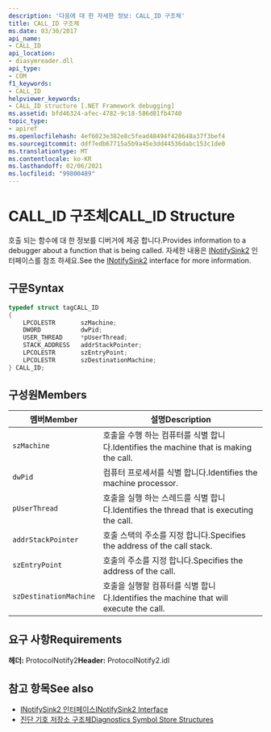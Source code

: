 ```yaml
---
description: '다음에 대 한 자세한 정보: CALL_ID 구조체'
title: CALL_ID 구조체
ms.date: 03/30/2017
api_name:
- CALL_ID
api_location:
- diasymreader.dll
api_type:
- COM
f1_keywords:
- CALL_ID
helpviewer_keywords:
- CALL_ID structure [.NET Framework debugging]
ms.assetid: bfd46324-afec-4782-9c18-586d81fb4740
topic_type:
- apiref
ms.openlocfilehash: 4ef6023e382e8c5fead48494f428648a37f3bef4
ms.sourcegitcommit: ddf7edb67715a5b9a45e3dd44536dabc153c1de0
ms.translationtype: MT
ms.contentlocale: ko-KR
ms.lasthandoff: 02/06/2021
ms.locfileid: "99800489"
---
```

# <a name="call_id-structure"></a><span data-ttu-id="b2214-103">CALL_ID 구조체</span><span class="sxs-lookup"><span data-stu-id="b2214-103">CALL_ID Structure</span></span>

<span data-ttu-id="b2214-104">호출 되는 함수에 대 한 정보를 디버거에 제공 합니다.</span><span class="sxs-lookup"><span data-stu-id="b2214-104">Provides information to a debugger about a function that is being called.</span></span> <span data-ttu-id="b2214-105">자세한 내용은 [INotifySink2](inotifysink2-interface.md) 인터페이스를 참조 하세요.</span><span class="sxs-lookup"><span data-stu-id="b2214-105">See the [INotifySink2](inotifysink2-interface.md) interface for more information.</span></span>  
  
## <a name="syntax"></a><span data-ttu-id="b2214-106">구문</span><span class="sxs-lookup"><span data-stu-id="b2214-106">Syntax</span></span>  
  
```cpp  
typedef struct tagCALL_ID  
{  
    LPCOLESTR       szMachine;  
    DWORD           dwPid;  
    USER_THREAD     *pUserThread;  
    STACK_ADDRESS   addrStackPointer;  
    LPCOLESTR       szEntryPoint;  
    LPCOLESTR       szDestinationMachine;  
} CALL_ID;  
```  
  
## <a name="members"></a><span data-ttu-id="b2214-107">구성원</span><span class="sxs-lookup"><span data-stu-id="b2214-107">Members</span></span>  
  
|<span data-ttu-id="b2214-108">멤버</span><span class="sxs-lookup"><span data-stu-id="b2214-108">Member</span></span>|<span data-ttu-id="b2214-109">설명</span><span class="sxs-lookup"><span data-stu-id="b2214-109">Description</span></span>|  
|------------|-----------------|  
|`szMachine`|<span data-ttu-id="b2214-110">호출을 수행 하는 컴퓨터를 식별 합니다.</span><span class="sxs-lookup"><span data-stu-id="b2214-110">Identifies the machine that is making the call.</span></span>|  
|`dwPid`|<span data-ttu-id="b2214-111">컴퓨터 프로세서를 식별 합니다.</span><span class="sxs-lookup"><span data-stu-id="b2214-111">Identifies the machine processor.</span></span>|  
|`pUserThread`|<span data-ttu-id="b2214-112">호출을 실행 하는 스레드를 식별 합니다.</span><span class="sxs-lookup"><span data-stu-id="b2214-112">Identifies the thread that is executing the call.</span></span>|  
|`addrStackPointer`|<span data-ttu-id="b2214-113">호출 스택의 주소를 지정 합니다.</span><span class="sxs-lookup"><span data-stu-id="b2214-113">Specifies the address of the call stack.</span></span>|  
|`szEntryPoint`|<span data-ttu-id="b2214-114">호출의 주소를 지정 합니다.</span><span class="sxs-lookup"><span data-stu-id="b2214-114">Specifies the address of the call.</span></span>|  
|`szDestinationMachine`|<span data-ttu-id="b2214-115">호출을 실행할 컴퓨터를 식별 합니다.</span><span class="sxs-lookup"><span data-stu-id="b2214-115">Identifies the machine that will execute the call.</span></span>|  
  
## <a name="requirements"></a><span data-ttu-id="b2214-116">요구 사항</span><span class="sxs-lookup"><span data-stu-id="b2214-116">Requirements</span></span>  

 <span data-ttu-id="b2214-117">**헤더:** ProtocolNotify2</span><span class="sxs-lookup"><span data-stu-id="b2214-117">**Header:** ProtocolNotify2.idl</span></span>  
  
## <a name="see-also"></a><span data-ttu-id="b2214-118">참고 항목</span><span class="sxs-lookup"><span data-stu-id="b2214-118">See also</span></span>

- [<span data-ttu-id="b2214-119">INotifySink2 인터페이스</span><span class="sxs-lookup"><span data-stu-id="b2214-119">INotifySink2 Interface</span></span>](inotifysink2-interface.md)
- [<span data-ttu-id="b2214-120">진단 기호 저장소 구조체</span><span class="sxs-lookup"><span data-stu-id="b2214-120">Diagnostics Symbol Store Structures</span></span>](diagnostics-symbol-store-structures.md)
